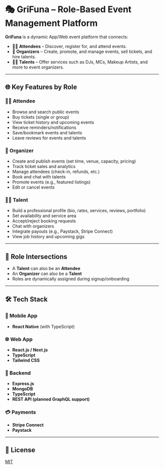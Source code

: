 # 🎭 GriFuna – Role-Based Event Management Platform

**GriFuna** is a dynamic App/Web event platform that connects:

- 🧍‍♂️ **Attendees** – Discover, register for, and attend events.
- 🎤 **Organizers** – Create, promote, and manage events, sell tickets, and hire talents.
- 👩‍🎤 **Talents** – Offer services such as DJs, MCs, Makeup Artists, and more to event organizers.

---

## 🌐 Key Features by Role

### 🧍‍♂️ Attendee
- Browse and search public events
- Buy tickets (single or group)
- View ticket history and upcoming events
- Receive reminders/notifications
- Save/bookmark events and talents
- Leave reviews for events and talents

### 🎤 Organizer
- Create and publish events (set time, venue, capacity, pricing)
- Track ticket sales and analytics
- Manage attendees (check-in, refunds, etc.)
- Book and chat with talents
- Promote events (e.g., featured listings)
- Edit or cancel events

### 👩‍🎤 Talent
- Build a professional profile (bio, rates, services, reviews, portfolio)
- Set availability and service area
- Accept/reject booking requests
- Chat with organizers
- Integrate payouts (e.g., Paystack, Stripe Connect)
- View job history and upcoming gigs

---

## 🔁 Role Intersections
- A **Talent** can also be an **Attendee**
- An **Organizer** can also be a **Talent**
- Roles are dynamically assigned during signup/onboarding

---

## 🛠️ Tech Stack

### 📱 Mobile App
- **React Native** (with TypeScript)

### 🌐 Web App
- **React.js / Next.js**
- **TypeScript**
- **Tailwind CSS**

### 🧠 Backend
- **Express.js**
- **MongoDB**
- **TypeScript**
- **REST API (planned GraphQL support)**

### 💳 Payments
- **Stripe Connect**
- **Paystack**

---

## 📄 License
[MIT](LICENSE)



